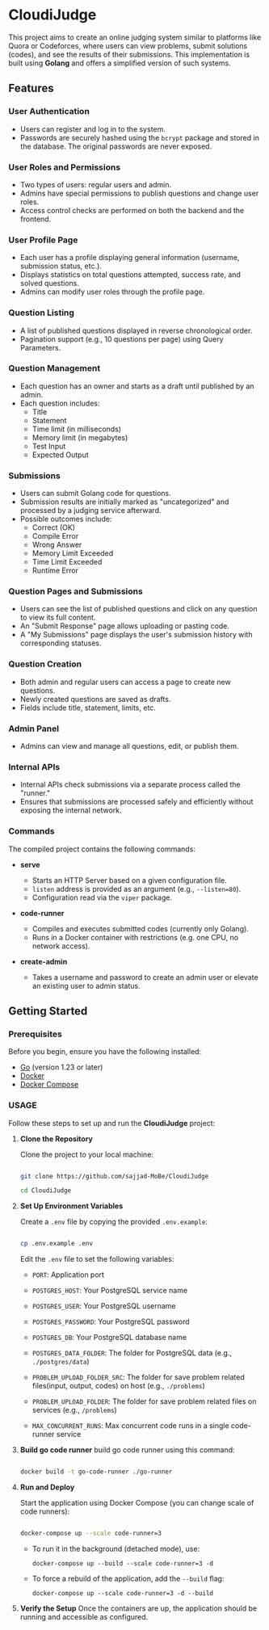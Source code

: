 # CloudiJudge

This project aims to create an online judging system similar to platforms like Quora or Codeforces, where users can view problems, submit solutions (codes), and see the results of their submissions. This implementation is built using **Golang** and offers a simplified version of such systems.

## Features

### User Authentication
- Users can register and log in to the system.
- Passwords are securely hashed using the `bcrypt` package and stored in the database. The original passwords are never exposed.

### User Roles and Permissions
- Two types of users: regular users and admin.
- Admins have special permissions to publish questions and change user roles.
- Access control checks are performed on both the backend and the frontend.

### User Profile Page
- Each user has a profile displaying general information (username, submission status, etc.).
- Displays statistics on total questions attempted, success rate, and solved questions.
- Admins can modify user roles through the profile page.

### Question Listing
- A list of published questions displayed in reverse chronological order.
- Pagination support (e.g., 10 questions per page) using Query Parameters.

### Question Management
- Each question has an owner and starts as a draft until published by an admin.
- Each question includes:
  - Title
  - Statement
  - Time limit (in milliseconds)
  - Memory limit (in megabytes)
  - Test Input
  - Expected Output

### Submissions
- Users can submit Golang code for questions.
- Submission results are initially marked as "uncategorized" and processed by a judging service afterward.
- Possible outcomes include:
  - Correct (OK)
  - Compile Error
  - Wrong Answer
  - Memory Limit Exceeded
  - Time Limit Exceeded
  - Runtime Error

### Question Pages and Submissions
- Users can see the list of published questions and click on any question to view its full content.
- An "Submit Response" page allows uploading or pasting code.
- A "My Submissions" page displays the user's submission history with corresponding statuses.

### Question Creation
- Both admin and regular users can access a page to create new questions.
- Newly created questions are saved as drafts.
- Fields include title, statement, limits, etc.

### Admin Panel
- Admins can view and manage all questions, edit, or publish them.

### Internal APIs
- Internal APIs check submissions via a separate process called the "runner."
- Ensures that submissions are processed safely and efficiently without exposing the internal network.

### Commands
The compiled project contains the following commands:

- **serve**
  - Starts an HTTP Server based on a given configuration file.
  - `listen` address is provided as an argument (e.g., `--listen=80`).
  - Configuration read via the `viper` package.

- **code-runner**
  - Compiles and executes submitted codes (currently only Golang).
  - Runs in a Docker container with restrictions (e.g. one CPU, no network access).

- **create-admin**
  - Takes a username and password to create an admin user or elevate an existing user to admin status.

## Getting Started

### Prerequisites
Before you begin, ensure you have the following installed:

- [Go](https://go.dev/) (version 1.23 or later)
- [Docker](https://www.docker.com/)
- [Docker Compose](https://docs.docker.com/compose/)

### USAGE

Follow these steps to set up and run the **CloudiJudge** project:

  

1.  **Clone the Repository**

  

	Clone the project to your local machine:
	```bash

	git clone https://github.com/sajjad-MoBe/CloudiJudge

	cd CloudiJudge

	```

  

2.  **Set Up Environment Variables**

	Create a `.env` file by copying the provided `.env.example`:

	```bash

	cp .env.example .env

	```

	Edit the `.env` file to set the following variables:

	-  `PORT`: Application port

	-  `POSTGRES_HOST`: Your PostgreSQL service name

	-  `POSTGRES_USER`: Your PostgreSQL username

	-  `POSTGRES_PASSWORD`: Your PostgreSQL password

	-  `POSTGRES_DB`: Your PostgreSQL database name

	-  `POSTGRES_DATA_FOLDER`: The folder for PostgreSQL data (e.g., `./postgres/data`)

	-  `PROBLEM_UPLOAD_FOLDER_SRC`: The folder for save problem related files(input, output, codes) on host (e.g., `./problems`)

	-  `PROBLEM_UPLOAD_FOLDER`: The folder for save problem related files on services (e.g., `/problems`)

	-  `MAX_CONCURRENT_RUNS`: Max concurrent code runs in a single code-runner service


3. **Build go code runner**
	build go code runner using this command:

	```bash

	docker build -t go-code-runner ./go-runner

	```

4.  **Run and Deploy**

	Start the application using Docker Compose (you can change scale of code runners):

	```bash

	docker-compose up --scale code-runner=3

	```

  
	
	- To run it in the background (detached mode), use:

		``docker-compose up --build --scale code-runner=3 -d``

	- To force a rebuild of the application, add the `--build` flag:

	  ``docker-compose up --scale code-runner=3 -d --build``

4.  **Verify the Setup**
	Once the containers are up, the application should be running and accessible as configured.


